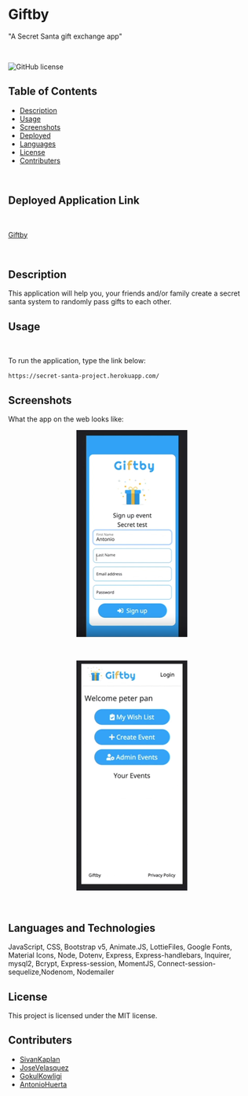 # Giftby
"A Secret Santa gift exchange app"


<br />

![GitHub license](https://img.shields.io/badge/license-MIT-55002b.svg) <br />

## Table of Contents 

- [Description](#description)
- [Usage](#usage)
- [Screenshots](#screenshots)
- [Deployed](#deployedapplicationlink)
- [Languages](#languages)
- [License](#license)
- [Contributers](#contributers)

<br />

## Deployed Application Link
<br/>

[Giftby](https://secret-santa-project.herokuapp.com/)

<br />

## Description

This application will help you, your friends and/or family create a secret santa system to randomly pass gifts to each other.
<br />

## Usage

 <br />

To run the application, type the link below:
```
https://secret-santa-project.herokuapp.com/
```
## Screenshots

What the app on the web looks like:

<p align="center"><img src="./assets/images/GiftbyMain.png" width="45%"></p> <br /> 

<p align="center"><img src="./assets/images/GiftbyWishEvents.png" width="45%"></p> <br /> 


## Languages and Technologies

JavaScript, CSS, Bootstrap v5, Animate.JS, LottieFiles, Google Fonts, Material Icons, Node, Dotenv, Express, Express-handlebars, Inquirer, mysql2, Bcrypt, Express-session, MomentJS, Connect-session-sequelize,Nodenom, Nodemailer<br />


## License

This project is licensed under the MIT license. <br />

## Contributers 

- [SivanKaplan](https://github.com/sivanagar)
- [JoseVelasquez](https://github.com/joseduardo15062005)
- [GokulKowligi](https://github.com/gkowligi1392)
- [AntonioHuerta](https://github.com/Tonycodesnows)
